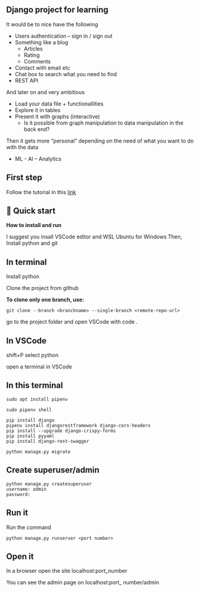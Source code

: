 ## Django project for learning

It would be to nice have the following

* Users authentication – sign in / sign out
* Something like a blog
    - Articles
    - Rating
    - Comments
* Contact with email etc
* Chat box to search what you need to find
* REST API

And later on and very ambitious

* Load your data file + functionallities
* Explore it in tables
* Present it with graphs (interactive)
    - Is it possible from graph manipulation to data manipulation in the back end?

Then it gets more “personal” depending on the need of what you want to do with the data
* ML -  AI – Analytics

## First step
Follow the tutorial in this [link](https://djangocentral.com/building-a-blog-application-with-django/)

## 🚀 Quick start

**How to install and run**

I suggest you insall VSCode editor and WSL Ubuntu for Windows
Then, Install python and git

In terminal
-----------

Install python


Clone the project from github

**To clone only one branch, use:** 

```shell
git clone --branch <branchname> --single-branch <remote-repo-url>
```

go to the project folder and open VSCode with code .


In VSCode
---------

shift+P select python 

open a terminal in VSCode

In this terminal
----------------

```shell
sudo apt install pipenv

sudo pipenv shell

pip install django
pipenv install djangorestframework django-cors-headers
pip install --upgrade django-crispy-forms
pip install pyyaml
pip install django-rest-swagger

python manage.py migrate
```

Create superuser/admin
----------------------

```shell
python manage.py createsuperuser
username: admin
password:
```

Run it
------

Run the command
```shell
python manage.py runserver <port number>
```

Open it
-------

In a browser open the site localhost:port_number

You can see the admin page on localhost:port_ number/admin